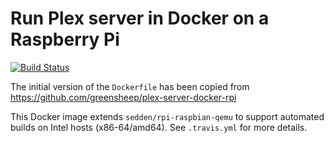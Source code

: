 # Run Plex server in Docker on a Raspberry Pi

[![Build Status](https://travis-ci.org/sedden/docker-rpi-plex-server.svg?branch=master)](https://travis-ci.org/sedden/docker-rpi-plex-server)

The initial version of the `Dockerfile` has been copied from
<https://github.com/greensheep/plex-server-docker-rpi>

This Docker image extends `sedden/rpi-raspbian-qemu` to support automated
builds on Intel hosts (x86-64/amd64). See `.travis.yml` for more details.
